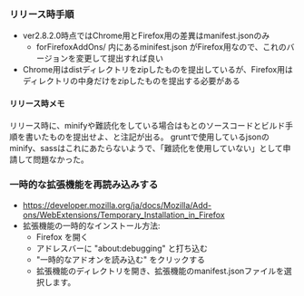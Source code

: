 ### リリース時手順
* ver2.8.2.0時点ではChrome用とFirefox用の差異はmanifest.jsonのみ
  * forFirefoxAddOns/ 内にあるminifest.json がFirefox用なので、これのバージョンを変更して提出すれば良い
* Chrome用はdistディレクトリをzipしたものを提出しているが、Firefox用はディレクトリの中身だけをzipしたものを提出する必要がある


#### リリース時メモ
リリース時に、minifyや難読化をしている場合はもとのソースコードとビルド手順を書いたものを提出せよ、と注記が出る。
gruntで使用しているjsonのminify、sassはこれにあたらないようで、「難読化を使用していない」として申請して問題なかった。


### 一時的な拡張機能を再読み込みする
- https://developer.mozilla.org/ja/docs/Mozilla/Add-ons/WebExtensions/Temporary_Installation_in_Firefox
- 拡張機能の一時的なインストール方法:
  - Firefox を開く
  - アドレスバーに "about:debugging" と打ち込む
  - "一時的なアドオンを読み込む" をクリックする
  - 拡張機能のディレクトリを開き、拡張機能のmanifest.jsonファイルを選択します。

